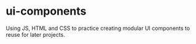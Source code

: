 # ui-components
Using JS, HTML and CSS to practice creating modular UI components to reuse for later projects.
